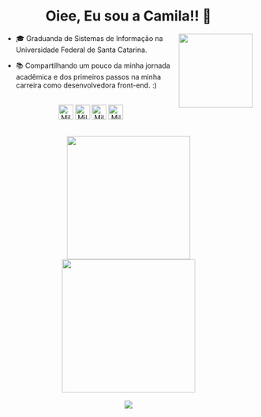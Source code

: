 
<h1 align="center">Oiee, Eu sou a Camila!! 👋 </h1>
<img align="right" width="150" src="https://user-images.githubusercontent.com/74038190/216654116-d0e8d227-7977-4edc-8d36-63461bda9503.gif">
  
  - 🎓 Graduanda de Sistemas de Informação na Universidade Federal de Santa Catarina.

  - 📚 Compartilhando um pouco da minha jornada acadêmica e dos primeiros passos na minha carreira como desenvolvedora front-end. :)

<div style="display: inline_block" align="center" >
  <br>
  <img align="center" alt="Mila-Python" height="30" width="30" src="https://cdn.jsdelivr.net/gh/devicons/devicon@latest/icons/python/python-original.svg" />      
  <img align="center" alt="Mila-Html" height="30" width="30" src="https://cdn.jsdelivr.net/gh/devicons/devicon@latest/icons/html5/html5-plain-wordmark.svg">
  <img align="center" alt="Mila-CSS" height="30" width="30" src="https://cdn.jsdelivr.net/gh/devicons/devicon@latest/icons/css3/css3-plain-wordmark.svg"> 
  <img align="center" alt="Mila-JS" height="30" width="30" src="https://cdn.jsdelivr.net/gh/devicons/devicon@latest/icons/javascript/javascript-plain.svg" />
<br><br>

</div>

<div align="center" >
  <br>
  <a href="https://github.com/Cmilaprim/Cmilaprim/">
  <img width="250em" src="https://github-readme-stats.vercel.app/api/top-langs/?username=Cmilaprim&layout=compact&theme=radical&border_radius=1em" />
  <img width="270em" src="https://github-readme-stats.vercel.app/api?username=Cmilaprim&show_icons=true&theme=radical&border_radius=1.5em" />
    
</div> 

<div  align="center">
  <br>
  <img src="https://user-images.githubusercontent.com/74038190/212284115-f47cd8ff-2ffb-4b04-b5bf-4d1c14c0247f.gif">
</div>
  










